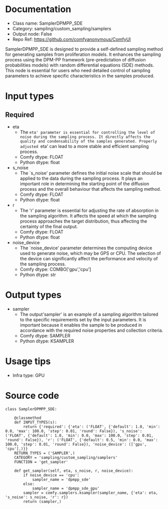 # Documentation
- Class name: SamplerDPMPP_SDE
- Category: sampling/custom_sampling/samplers
- Output node: False
- Repo Ref: https://github.com/comfyanonymous/ComfyUI

SamplerDPMPP_SDE is designed to provide a self-defined sampling method for generating samples from proliferation models. It enhances the sampling process using the DPM-PP framework (pre-predictation of diffusion probabilities models) with random differential equations (SDE) methods. This node is essential for users who need detailed control of sampling parameters to achieve specific characteristics in the samples produced.

# Input types
## Required
- eta
    - The `eta' parameter is essential for controlling the level of noise during the sampling process. It directly affects the quality and condensability of the samples generated. Properly adjusted `eta' can lead to a more stable and efficient sampling process.
    - Comfy dtype: FLOAT
    - Python dtype: float
- s_noise
    - The `s_noise' parameter defines the initial noise scale that should be applied to the data during the sampling process. It plays an important role in determining the starting point of the diffusion process and the overall behaviour that affects the sampling method.
    - Comfy dtype: FLOAT
    - Python dtype: float
- r
    - The 'r' parameter is essential for adjusting the rate of absorption in the sampling algorithm. It affects the speed at which the sampling process approaches the target distribution, thus affecting the certainty of the final output.
    - Comfy dtype: FLOAT
    - Python dtype: float
- noise_device
    - The `noise_device' parameter determines the computing device used to generate noise, which may be GPS or CPU. The selection of the device can significantly affect the performance and velocity of the sampling process.
    - Comfy dtype: COMBO['gpu','cpu']
    - Python dtype: str

# Output types
- sampler
    - The output'sampler' is an example of a sampling algorithm tailored to the specific requirements set by the input parameters. It is important because it enables the sample to be produced in accordance with the required noise properties and collection criteria.
    - Comfy dtype: SAMPLER
    - Python dtype: KSAMPLER

# Usage tips
- Infra type: GPU

# Source code
```
class SamplerDPMPP_SDE:

    @classmethod
    def INPUT_TYPES(s):
        return {'required': {'eta': ('FLOAT', {'default': 1.0, 'min': 0.0, 'max': 100.0, 'step': 0.01, 'round': False}), 's_noise': ('FLOAT', {'default': 1.0, 'min': 0.0, 'max': 100.0, 'step': 0.01, 'round': False}), 'r': ('FLOAT', {'default': 0.5, 'min': 0.0, 'max': 100.0, 'step': 0.01, 'round': False}), 'noise_device': (['gpu', 'cpu'],)}}
    RETURN_TYPES = ('SAMPLER',)
    CATEGORY = 'sampling/custom_sampling/samplers'
    FUNCTION = 'get_sampler'

    def get_sampler(self, eta, s_noise, r, noise_device):
        if noise_device == 'cpu':
            sampler_name = 'dpmpp_sde'
        else:
            sampler_name = 'dpmpp_sde_gpu'
        sampler = comfy.samplers.ksampler(sampler_name, {'eta': eta, 's_noise': s_noise, 'r': r})
        return (sampler,)
```